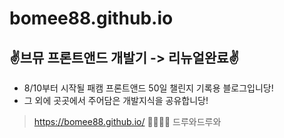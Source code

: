 # bomee88.github.io
## ✌브뮤 프론트앤드 개발기 -> 리뉴얼완료✌
     
* 8/10부터 시작될 패캠 프론트앤드 50일 챌린지 기록용 블로그입니당! 
* 그 외에 곳곳에서 주어담은 개발지식을 공유합니당!
    
> https://bomee88.github.io/  🙋‍♀️🙋‍♂️ 드루와드루와
